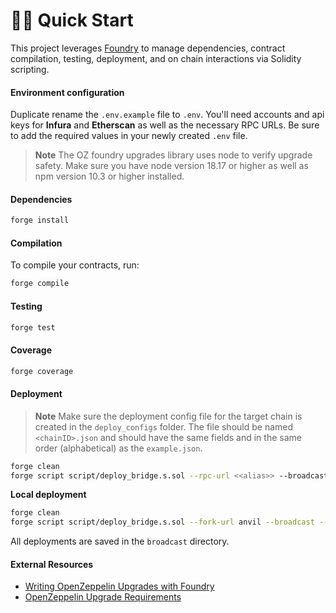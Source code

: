 # 🏄‍♂️ Quick Start

This project leverages [Foundry](https://github.com/foundry-rs/foundry) to manage dependencies, contract compilation, testing, deployment, and on chain interactions via Solidity scripting.

#### Environment configuration

Duplicate rename the `.env.example` file to `.env`. You'll need accounts and api keys for **Infura** and **Etherscan** as well as the necessary RPC URLs. Be sure to add the required values in your newly created `.env` file.

> **Note**
> The OZ foundry upgrades library uses node to verify upgrade safety. Make sure you have node version 18.17 or higher as well as npm version 10.3 or higher installed.

#### Dependencies

```bash
forge install
```

#### Compilation

To compile your contracts, run:

```bash
forge compile
```

#### Testing

```bash
forge test
```

#### Coverage

```bash
forge coverage
```

#### Deployment

> **Note**
> Make sure the deployment config file for the target chain is created in the `deploy_configs` folder.
> The file should be named `<chainID>.json` and should have the same fields and in the same order (alphabetical) as the `example.json`.

```bash
forge clean
forge script script/deploy_bridge.s.sol --rpc-url <<alias>> --broadcast --verify --ffi
```

**Local deployment**

```bash
forge clean
forge script script/deploy_bridge.s.sol --fork-url anvil --broadcast --ffi
```

All deployments are saved in the `broadcast` directory.

#### External Resources

- [Writing OpenZeppelin Upgrades with Foundry](https://github.com/OpenZeppelin/openzeppelin-foundry-upgrades?tab=readme-ov-file)
- [OpenZeppelin Upgrade Requirements](https://docs.openzeppelin.com/upgrades-plugins/1.x/api-core#define-reference-contracts)
